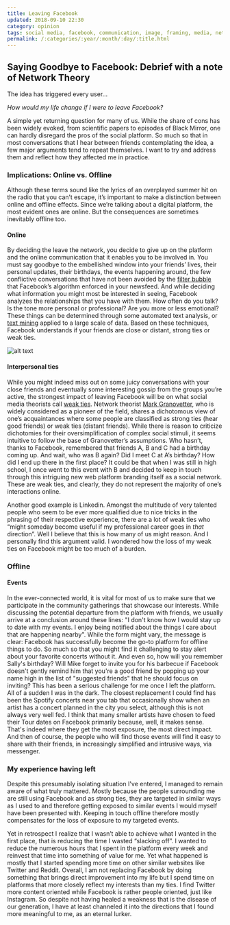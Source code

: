 ```yaml
---
title: Leaving Facebook
updated: 2018-09-10 22:30
category: opinion
tags: social media, facebook, communication, image, framing, media, network theory, granovetter, weak ties, strong ties
permalink: /:categories/:year/:month/:day/:title.html
---
```


## Saying Goodbye to Facebook: Debrief with a note of Network Theory 
The idea has triggered every user...

_How would my life change if I were to leave Facebook?_ 

A simple yet returning question for many of us. While the share of cons has been widely evoked, from scientific papers to episodes of Black Mirror, one can hardly disregard the pros of the social platform. So much so that in most conversations that I hear between friends contemplating the idea, a few major arguments tend to repeat themselves. I want to try and address them and reflect how they affected me in practice.

### Implications: Online vs. Offline
Although these terms sound like the lyrics of an overplayed summer hit on the radio that you can’t escape, it’s important to make a distinction between online and offline effects. Since we’re talking about a digital platform, the most evident ones are online. But the consequences are sometimes inevitably offline too.

#### Online
By deciding the leave the network, you decide to give up on the platform and the online communication that it enables you to be involved in. You must say goodbye to the embellished window into your friends’ lives, their personal updates, their birthdays, the events happening around, the few conflictive conversations that have not been avoided by the [filter bubble](https://en.wikipedia.org/wiki/Filter_bubble) that Facebook’s algorithm enforced in your newsfeed. And while deciding what information you might most be interested in seeing, Facebook analyzes the relationships that you have with them. How often do you talk? Is the tone more personal or professional? Are you more or less emotional? These things can be determined through some automated text analysis, or [text mining](https://en.wikipedia.org/wiki/Text_mining) applied to a large scale of data. Based on these techniques, Facebook understands if your friends are close or distant, strong ties or weak ties.

![alt text](http://polegato.me/assets/ties.jpg 'Weak and strong ties illustration by Howard Ogawa')

#### Interpersonal ties
While you might indeed miss out on some juicy conversations with your close friends and eventually some interesting gossip from the groups you’re active, the strongest impact of leaving Facebook will be on what social media theorists call [weak ties](http://changingminds.org/explanations/theories/weak_ties.html). Network theorist [Mark Granovetter](https://sociology.stanford.edu/people/mark-granovetter), who is widely considered as a pioneer of the field, shares a dichotomous view of one’s acquaintances where some people are classified as strong ties (hear good friends) or weak ties (distant friends). While there is reason to criticize dichotomies for their oversimplification of complex social stimuli, it seems intuitive to follow the base of Granovetter’s assumptions. Who hasn’t, thanks to Facebook, remembered that friends A, B and C had a birthday coming up. And wait, who was B again? Did I meet C at A’s birthday? How did I end up there in the first place? It could be that when I was still in high school, I once went to this event with B and decided to keep in touch through this intriguing new web platform branding itself as a social network. These are weak ties, and clearly, they do not represent the majority of one’s interactions online. 

Another good example is Linkedin. Amongst the multitude of very talented people who seem to be ever more qualified due to nice tricks in the phrasing of their respective experience, there are a lot of weak ties who “might someday become useful if my professional career goes in _that_ direction”. Well I believe that this is how many of us might reason. And I personally find this argument valid. I wondered how the loss of my weak ties on Facebook might be too much of a burden.

### Offline
 
#### Events
In the ever-connected world, it is vital for most of us to make sure that we participate in the community gatherings that showcase our interests. While discussing the potential departure from the platform with friends, we usually arrive at a conclusion around these lines: "I don't know how I would stay up to date with my events. I enjoy being notified about the things I care about that are happening nearby". While the form might vary, the message is clear: Facebook has successfully become the go-to platform for offline things to do. So much so that you might find it challenging to stay alert about your favorite concerts without it. And even so, how will you remember Sally's birthday? Will Mike forget to invite you for his barbecue if Facebook doesn't gently remind him that you're a good friend by popping up your name high in the list of "suggested friends" that he should focus on inviting? This has been a serious challenge for me once I left the platform. All of a sudden I was in the dark. The closest replacement I could find has been the Spotify concerts near you tab that occasionally show when an artist has a concert planned in the city you select, although this is not always very well fed. I think that many smaller artists have chosen to feed their Tour dates on Facebook primarily because, well, it makes sense. That's indeed where they get the most exposure, the most direct impact. And then of course, the people who will find those events will find it easy to share with their friends, in increasingly simplified and intrusive ways, via messenger.
 
 
### My experience having left 
Despite this presumably isolating situation I've entered, I managed to remain aware of what truly mattered. Mostly because the people surrounding me are still using Facebook and as strong ties, they are targeted in similar ways as I used to and therefore getting exposed to similar events I would myself have been presented with. Keeping in touch offline therefore mostly compensates for the loss of exposure to my targeted events. 

Yet in retrospect I realize that I wasn’t able to achieve what I wanted in the first place, that is reducing the time I wasted “slacking off”. I wanted to reduce the numerous hours that I spent in the platform every week and reinvest that time into something of value for me. Yet what happened is mostly that I started spending more time on other similar websites like Twitter and Reddit. Overall, I am not replacing Facebook by doing something that brings direct improvement into my life but I spend time on platforms that more closely reflect my interests than my ties. I find Twitter more content oriented while Facebook is rather people oriented, just like Instagram. So despite not having healed a weakness that is the disease of our generation, I have at least channeled it into the directions that I found more meaningful to me, as an eternal lurker.


